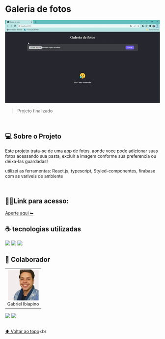 # Galeria de fotos

<img src="./src/assets/gif.gif" alt="Gif do projeto">


> Projeto finalizado 
<br>

## 💻 Sobre o Projeto

Este projeto trata-se de uma app de fotos, aonde voce pode adicionar suas fotos acessando sua pasta, excluir a imagem conforme sua preferencia ou deixa-las guardadas!

utilizei as ferramentas: React.js, typescript, Styled-componentes, firabase com as variveis de ambiente 

<br>



## 👨‍💻Link para acesso: 
<a href="https://photosgaller.netlify.app/">Aperte aqui ⬅ </a>


## ☕ tecnologias utilizadas

<img src="https://img.shields.io/badge/JavaScript-F7DF1E?style=for-the-badge&logo=javascript&logoColor=black">
<img src="https://img.shields.io/badge/TypeScript-007ACC?style=for-the-badge&logo=typescript&logoColor=white">
<img src="https://img.shields.io/badge/React-20232A?style=for-the-badge&logo=react&logoColor=61DAFB">

<br>

## 🤝 Colaborador

<table>
  <tr>
    <td align="center">
      <a href="#">
        <img src="./src/Assets/Eu.png" width="100px;" alt="Foto do Gabriel Silva no GitHub"/><br>
        <sub>
          <a >Gabriel Ibiapino</a>
        </sub>
      </a>
    </td>
  </tr>
</table>

<div>
 <a href="https://www.linkedin.com/in/gabriel-ibiapino-louren%C3%A7o-da-silva-749b78198/" target="_blank"><img src="https://img.shields.io/badge/-LinkedIn-%230077B5?style=for-the-badge&logo=linkedin&logoColor=white" target="_blank"></a> 
<a href = "mailto:lourencogabriel77@gmail.com"><img src="https://img.shields.io/badge/-Gmail-%23333?style=for-the-badge&logo=gmail&logoColor=white" target="_blank"></a>
</div>
<br>


[⬆ Voltar ao topo](#Galeria-de-fotos)<br